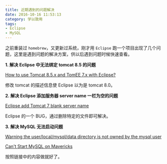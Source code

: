 ```yaml
---
title: 近期遇到的问题解决
date: 2016-10-16 11:53:13
category: 学以致用
tags:
- Eclipse
- MySQL
---
```

之前重装过 `homebrew`，又更新过系统，刚才用 `Eclipse` 跑一个项目出现了几个问题，这里是遇到问题的解决方案，供以后遇到问题时候快速查看。

**1. 解决 Eclipse 中无法绑定 tomcat 8.5 的问题**

[How to use Tomcat 8.5.x and TomEE 7.x with Eclipse?](http://stackoverflow.com/questions/37024876/how-to-use-tomcat-8-5-x-and-tomee-7-x-with-eclipse)

修改 tomcat 的描述信息使 Eclipse 以为是 tomcat 8.0。

**2. 解决 Eclipse 添加服务器 server name 一栏为空的问题**

[Eclipse add Tomcat 7 blank server name](http://stackoverflow.com/questions/14791843/eclipse-add-tomcat-7-blank-server-name)

Eclipse 的一个 BUG，通过删除特定的文件即可解决。

**3. 解决 MySQL 无法启动问题**

[Warning the user/local/mysql/data directory is not owned by the mysql user](http://stackoverflow.com/questions/5527676/warning-the-user-local-mysql-data-directory-is-not-owned-by-the-mysql-user)

[Can't Start MySQL on Mavericks](http://stackoverflow.com/questions/24697558/cant-start-mysql-on-mavericks)

按照链接中的内容做就好了。
